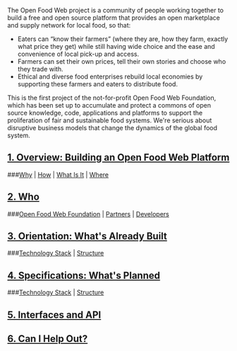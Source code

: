 The Open Food Web project is a community of people working together to build a free and open source platform that provides an open marketplace and supply network for local food, so that:
*  Eaters can “know their farmers” (where they are, how they farm, exactly what price they get) while still having wide choice and the ease and convenience of local pick-up and access.  
*  Farmers can set their own prices, tell their own stories and choose who they trade with.
*  Ethical and diverse food enterprises rebuild local economies by supporting these farmers and eaters to distribute food.
 
This is the first project of the not-for-profit Open Food Web Foundation, which has been set up to accumulate and protect a commons of open source knowledge, code, applications and platforms to support the proliferation of fair and sustainable food systems. We're serious about disruptive business models that change the dynamics of the global food system.    

## [1. Overview: Building an Open Food Web Platform](https://github.com/eaterprises/openfoodweb/wiki/Overview)
###[Why](https://github.com/eaterprises/openfoodweb/wiki/Overview/#Why)  |  [How](https://github.com/eaterprises/openfoodweb/wiki/Overview/#How)  |  [What Is It](https://github.com/eaterprises/openfoodweb/wiki/Overview/#What)  |  [Where](https://github.com/eaterprises/openfoodweb/wiki/Overview/#Where)

## [2. Who](https://github.com/eaterprises/openfoodweb/wiki/Who)
###[Open Food Web Foundation](https://github.com/eaterprises/openfoodweb/wiki/Who/#OFWF)  |  [Partners](https://github.com/eaterprises/openfoodweb/wiki/Who/#Partners)  |  [Developers](https://github.com/eaterprises/openfoodweb/wiki/Who/#Developers)

## [3. Orientation: What's Already Built](https://github.com/eaterprises/openfoodweb/wiki/Orientation)
###[Technology Stack](https://github.com/eaterprises/openfoodweb/wiki/Orientation/#TechStack)  |  [Structure](https://github.com/eaterprises/openfoodweb/wiki/Orientation/#Structure)  

## [4. Specifications: What's Planned](https://github.com/eaterprises/openfoodweb/wiki/Specs)
###[Technology Stack](https://github.com/eaterprises/openfoodweb/wiki/Specs/#)  |  [Structure](https://github.com/eaterprises/openfoodweb/wiki/Orientation/#Structure)  

## [5. Interfaces and API](https://github.com/eaterprises/openfoodweb/wiki/Interfaces)

## [6. Can I Help Out?](https://github.com/eaterprises/openfoodweb/wiki/Help_Out)


